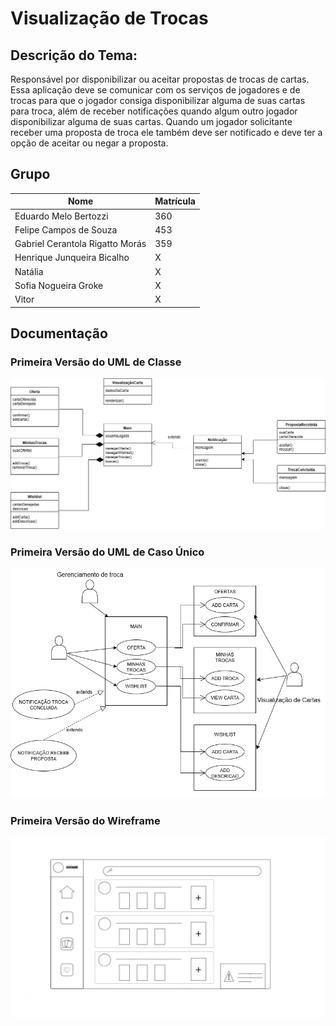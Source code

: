 #  Visualização de Trocas

## Descrição do Tema:
  Responsável por disponibilizar ou aceitar propostas de trocas de cartas. Essa aplicação deve se comunicar com os serviços de jogadores e de trocas para que o jogador consiga disponibilizar alguma de suas cartas para troca, além de receber notificações quando algum outro jogador disponibilizar alguma de suas cartas. Quando um jogador solicitante receber uma proposta de troca ele também deve ser notificado e deve ter a opção de aceitar ou negar a proposta.

## Grupo
|**Nome**|**Matrícula**|
|--------|-------------|
|Eduardo Melo Bertozzi|360|
|Felipe Campos de Souza|453|
|Gabriel Cerantola Rigatto Morás|359|
|Henrique Junqueira Bicalho|X|
|Natália|X|
|Sofia Nogueira Groke|X|
|Vitor|X|

## Documentação
### Primeira Versão do UML de Classe
![](documentacao/UML/UML_Classe.drawio.png)

### Primeira Versão do UML de Caso Único
![](documentacao/UML/UML_S03.drawio.png)

### Primeira Versão do Wireframe
![](documentacao/Wireframe/Wireframe.drawio.jpg)
